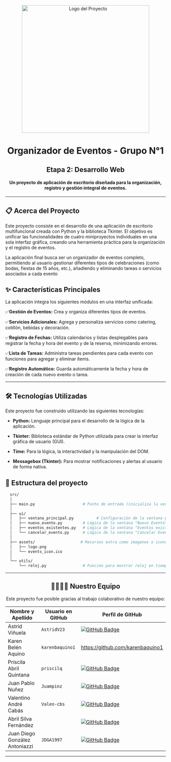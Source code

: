 <div align="center">
  <img src="https://github.com/user-attachments/assets/df02cfe1-dd25-41d8-9cc3-2cea31e60d1a" alt="Logo del Proyecto" width="400"/>


# Organizador de Eventos - Grupo N°1
## Etapa 2: Desarrollo Web

#### Un proyecto de aplicación de escritorio diseñada para la organización, registro y gestión integral de eventos.

---

<div align="left">

## 📋 Acerca del Proyecto

Este proyecto consiste en el desarrollo de una aplicación de escritorio multifuncional creada con Python y la biblioteca Tkinter. El objetivo es unificar las funcionalidades de cuatro miniproyectos individuales en una sola interfaz gráfica, creando una herramienta práctica para la organización y el registro de eventos.

La aplicación final busca ser un organizador de eventos completo, permitiendo al usuario gestionar diferentes tipos de celebraciones (como bodas, fiestas de 15 años, etc.), añadiendo y eliminando tareas o servicios asociados a cada evento

## ✨ Características Principales

La aplicación integra los siguientes módulos en una interfaz unificada:

✅**Gestión de Eventos:** Crea y organiza diferentes tipos de eventos.

✅**Servicios Adicionales:** Agrega y personaliza servicios como catering, cotillón, bebidas y decoración.

✅**Registro de Fechas:** Utiliza calendarios y listas desplegables para registrar la fecha y hora del evento y de la reserva, minimizando errores.

✅**Lista de Tareas:** Administra tareas pendientes para cada evento con funciones para agregar y eliminar ítems.

✅**Registro Automático:** Guarda automáticamente la fecha y hora de creación de cada nuevo evento o tarea.

---

## 🛠️ Tecnologías Utilizadas

Este proyecto fue construido utilizando las siguientes tecnologías:

- **Python:** Lenguaje principal para el desarrollo de la lógica de la aplicación.

- **Tkinter:** Biblioteca estándar de Python utilizada para crear la interfaz gráfica de usuario (GUI).

- **Time:** Para la lógica, la interactividad y la manipulación del DOM.

- **Messagebox (Tkinter):** Para mostrar notificaciones y alertas al usuario de forma nativa.

## 📂 Estructura del proyecto
```sh
  src/
  │
  ├── main.py                     # Punto de entrada (inicializa la ventana)
  │ 
  ├── ui/
  │   ├── ventana_principal.py          # Configuración de la ventana principal
  │   ├── nuevo_evento.py         # Lógica de la ventana "Nuevo Evento"
  │   ├── eventos_existentes.py   # Lógica de la ventana "Eventos existentes"
  │   └── cancelar_evento.py      # Lógica de la ventana "Cancelar Evento"
  │
  ├── assets/                    # Recursos extra como imagenes o iconos
  │   ├── logo.png
  │   └── events_icon.ico
  │
  └── utils/
      └── reloj.py                # Función para mostrar reloj en tiempo real

```

</div>

---

## 👩‍💻👨‍💻 Nuestro Equipo

Este proyecto fue posible gracias al trabajo colaborativo de nuestro equipo:

| Nombre y Apellido             | Usuario en GitHub                                     | Perfil de GitHub                                                                                                                              |
| ----------------------------- | ----------------------------------------------------- | --------------------------------------------------------------------------------------------------------------------------------------------- |
| Astrid Viñuela                | `AstridV23`                                           | [![GitHub Badge](https://img.shields.io/badge/GitHub-121011?style=for-the-badge&logo=github&logoColor=white)](https://github.com/AstridV23)      |
| Karen Belén Aquino            |  `karenbaquino1` | https://github.com/karenbaquino1 
| Priscila Abril Quintana       | `priscilq`                                            | [![GitHub Badge](https://img.shields.io/badge/GitHub-121011?style=for-the-badge&logo=github&logoColor=white)](https://github.com/priscilq)     |
| Juan Pablo Nuñez              | `Juampinz`                                            | [![GitHub Badge](https://img.shields.io/badge/GitHub-121011?style=for-the-badge&logo=github&logoColor=white)](https://github.com/Juampinz)     |
| Valentino André Cabás         | `Valen-cbs`                                           | [![GitHub Badge](https://img.shields.io/badge/GitHub-121011?style=for-the-badge&logo=github&logoColor=white)](https://github.com/Valen-cbs)     |
| Abril Silva Fernández         |   | [![GitHub Badge](https://img.shields.io/badge/GitHub-121011?style=for-the-badge&logo=github&logoColor=white)](https://github.com/#) |
| Juan Diego González Antoniazzi | `JDGA1997`                                            | [![GitHub Badge](https://img.shields.io/badge/GitHub-121011?style=for-the-badge&logo=github&logoColor=white)](https://github.com/JDGA1997)     |

---

</div>
